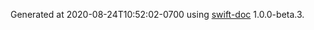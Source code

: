 Generated at 2020-08-24T10:​52:​02-0700 using [swift-doc](https:​//github.com/SwiftDocOrg/swift-doc) 1.0.0-beta.3.
